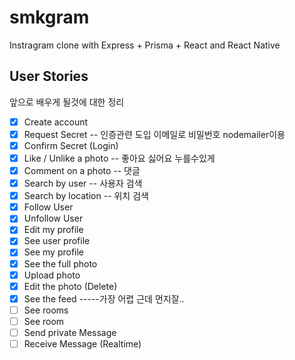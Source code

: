 # smkgram
Instragram clone with Express + Prisma + React and React Native

## User Stories
앞으로 배우게 될것에 대한 정리
- [X] Create account
- [X] Request Secret    -- 인증관련 도입 이메일로 비밀번호 nodemailer이용
- [X] Confirm Secret (Login)
- [X] Like / Unlike a photo -- 좋아요 싫어요 누를수있게
- [X] Comment on a photo    -- 댓글
- [X] Search by user        -- 사용자 검색
- [X] Search by location    -- 위치 검색
- [X] Follow User 
- [X] Unfollow User 
- [X] Edit my profile
- [X] See user profile
- [X] See my profile
- [X] See the full photo
- [X] Upload photo
- [X] Edit the photo (Delete)
- [X] See the feed   -----가장 어렵 근데 먼지잘..
- [ ] See rooms
- [ ] See room
- [ ] Send private Message
- [ ] Receive Message (Realtime)